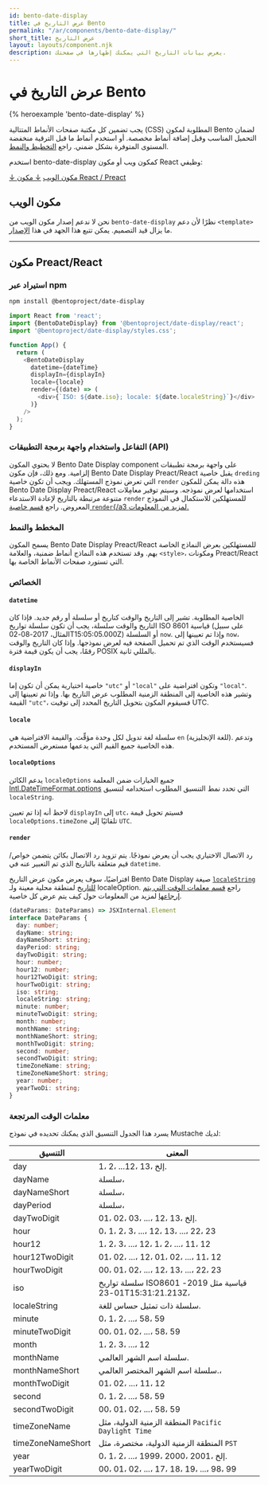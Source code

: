 ```yaml
---
id: bento-date-display
title: عرض التاريخ في Bento
permalink: "/ar/components/bento-date-display/"
short_title: عرض التاريخ
layout: layouts/component.njk
description: يعرض بيانات التاريخ التي يمكنك إظهارها في صفحتك.
---
```


# عرض التاريخ في Bento

{% heroexample 'bento-date-display' %}

يجب تضمين كل مكتبة صفحات الأنماط المتتالية (CSS) المطلوبة لمكون Bento لضمان التحميل المناسب وقبل إضافة أنماط مخصصة. أو استخدم أنماط ما قبل الترقية منخفضة المستوى المتوفرة بشكل ضمني. راجع [التخطيط والنمط](#attributes).

<div class="bd-usage bd-card bd-card--light-sea-green">   <p>استخدم bento-date-display كمكون ويب أو مكون React وظيفي:</p>   <a class="bd-button" href="#web-component">↓ مكون الويب</a>   <a class="bd-button" href="#preact%2Freact-component">↓ مكون React / Preact</a>
</div>

## مكون الويب

نحن لا ندعم إصدار مكون الويب من `bento-date-display` نظرًا لأن دعم `<template>` ما يزال قيد التصميم. يمكن تتبع هذا الجهد في هذا [الإصدار](https://go.amp.dev/issue/36619).

<!--
An older version of this file contains the removed section, though it's incorrect:

https://github.com/ampproject/amphtml/blob/422d171e87571c4d125a2bf956e78e92444c10e8/extensions/amp-date-display/1.0/README.md
-->

---

## مكون Preact/React

### استيراد عبر npm

```bash
npm install @bentoproject/date-display
```

```javascript
import React from 'react';
import {BentoDateDisplay} from '@bentoproject/date-display/react';
import '@bentoproject/date-display/styles.css';

function App() {
  return (
    <BentoDateDisplay
      datetime={dateTime}
      displayIn={displayIn}
      locale={locale}
      render={(date) => (
        <div>{`ISO: ${date.iso}; locale: ${date.localeString}`}</div>
      )}
    />
  );
}
```

### التفاعل واستخدام واجهة برمجة التطبيقات (API)

لا يحتوي المكون Bento Date Display component على واجهة برمجة تطبيقات إلزامية. ومع ذلك، فإن مكون Bento Date Display Preact/React يقبل خاصية `dreding` التي تعرض نموذج المستهلك. ويجب أن تكون خاصية `render` هذه دالة يمكن للمكون Bento Date Display Preact/React استخدامها لعرض نموذجه. وسيتم توفير معامِلات متنوعة مرتبطة بالتاريخ لإعادة الاستدعاء `render` للمستهلكين للاستكمال في النموذج المعروض. راجع <a href="#render" data-md-type="link">قسم خاصية `render`{/a3 لمزيد من المعلومات.</a>

### المخطط والنمط

يسمح المكون Bento Date Display Preact/React للمستهلكين بعرض النماذج الخاصة بهم. وقد تستخدم هذه النماذج أنماط ضمنية، والعلامة `<style>`، ومكونات Preact/React التي تستورد صفحات الأنماط الخاصة بها.

### الخصائص

#### `datetime`

الخاصية المطلوبة. تشير إلى التاريخ والوقت كتاريخ أو سلسلة أو رقم جديد. فإذا كان التاريخ والوقت سلسلة، يجب أن تكون سلسلة تواريخ ISO 8601 قياسية (على سبيل المثال، 2017-08-02T15:05:05.000Z) أو السلسلة `now`. وإذا تم تعيينها إلى `now`، فسيستخدم الوقت الذي تم تحميل الصفحة فيه لعرض نموذجها. وإذا كان التاريخ والوقت رقمًا، يجب أن يكون قيمة فترة POSIX بالمللي ثانية.

#### `displayIn`

خاصية اختيارية يمكن أن تكون إما `"utc"` أو `"local"` وتكون افتراضية على `"local"`. وتشير هذه الخاصية إلى المنطقة الزمنية المطلوب عرض التاريخ بها. وإذا تم تعيينها إلى القيمة `"utc"`، فسيقوم المكون بتحويل التاريخ المحدد إلى توقيت UTC.

#### `locale`

سلسلة لغة تدويل لكل وحدة مؤقِّت. والقيمة الافتراضية هي `en` (للغة الإنجليزية). وتدعم هذه الخاصية جميع القيم التي يدعمها مستعرض المستخدم.

#### `localeOptions`

يدعم الكائن `localeOptions` جميع الخيارات ضمن المعلمة [Intl.DateTimeFormat.options](https://developer.mozilla.org/en-US/docs/Web/JavaScript/Reference/Global_Objects/Intl/DateTimeFormat/DateTimeFormat#parameters) التي تحدد نمط التنسيق المطلوب استخدامه لتنسيق `localeString`.

لاحظ أنه إذا تم تعيين `displayIn` إلى `utc`، فسيتم تحويل قيمة `localeOptions.timeZone` تلقائيًا إلى `UTC`.

#### `render`

رد الاتصال الاختياري يجب أن يعرض نموذجًا. يتم تزويد رد الاتصال بكائن يتضمن خواص/قيم متعلقة بالتاريخ الذي تم التعبير عنه في `datetime`.

افتراضيًا، سوف يعرض مكون عرض التاريخ Bento Date Display صيغة [`localeString` للتاريخ](https://developer.mozilla.org/en-US/docs/Web/JavaScript/Reference/Global_Objects/Date/toLocaleString) لمنطقة محلية معينة ولـ localeOption. راجع [قسم معلمات الوقت التي يتم إرجاعها](#returned-time-parameters) لمزيد من المعلومات حول كيف يتم عرض كل خاصية.

```typescript
(dateParams: DateParams) => JSXInternal.Element
interface DateParams {
  day: number;
  dayName: string;
  dayNameShort: string;
  dayPeriod: string;
  dayTwoDigit: string;
  hour: number;
  hour12: number;
  hour12TwoDigit: string;
  hourTwoDigit: string;
  iso: string;
  localeString: string;
  minute: number;
  minuteTwoDigit: string;
  month: number;
  monthName: string;
  monthNameShort: string;
  monthTwoDigit: string;
  second: number;
  secondTwoDigit: string;
  timeZoneName: string;
  timeZoneNameShort: string;
  year: number;
  yearTwoDi: string;
}
```

### معلمات الوقت المرتجعة

يسرد هذا الجدول التنسيق الذي يمكنك تحديده في نموذج Mustache لديك:

التنسيق | المعنى
--- | ---
day | 1، 2، ...12، 13، إلخ.
dayName | سلسلة،
dayNameShort | سلسلة،
dayPeriod | سلسلة،
dayTwoDigit | 01، 02، 03، ...، 12، 13، إلخ.
hour | 0، 1، 2، 3، ...، 12، 13، ...، 22، 23
hour12 | 1، 2، 3، ...، 12، 1، 2، ...، 11، 12
hour12TwoDigit | 01، 02، ...، 12، 01، 02، ...، 11، 12
hourTwoDigit | 00، 01، 02، ...، 12، 13، ...، 22، 23
iso | سلسلة تواريخ ISO8601 قياسية مثل 2019-01-23T15:31:21.213Z،
localeString | سلسلة ذات تمثيل حساس للغة.
minute | 0، 1، 2، ...، 58، 59
minuteTwoDigit | 00، 01، 02، ...، 58، 59
month | 1، 2، 3، ...، 12
monthName | سلسلة اسم الشهر العالمي.
monthNameShort | سلسلة اسم الشهر المختصر العالمي.،
monthTwoDigit | 01، 02، ...، 11، 12
second | 0، 1، 2، ...، 58، 59
secondTwoDigit | 00، 01، 02، ...، 58، 59
timeZoneName | المنطقة الزمنية الدولية، مثل `Pacific Daylight Time`
timeZoneNameShort | المنطقة الزمنية الدولية، مختصرة، مثل `PST`
year | 0، 1، 2، ...، 1999، 2000، 2001، إلخ.
yearTwoDigit | 00، 01، 02، ...، 17، 18، 19، ...، 98، 99
